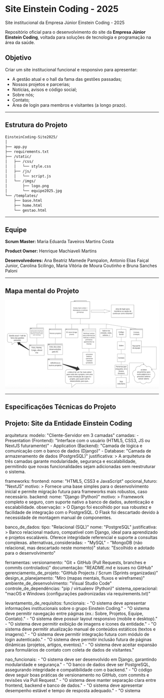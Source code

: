 # Site Einstein Coding - 2025
Site institucional da Empresa Júnior Einstein Coding - 2025

Repositório oficial para o desenvolvimento do site da **Empresa Júnior Einstein Coding**, voltada para soluções de tecnologia e programação na área da saúde.

## Objetivo
Criar um site institucional funcional e responsivo para apresentar:
- A gestão atual e o hall da fama das gestões passadas;
- Nossos projetos e parcerias;
- Notícias, avisos e código social;
- Sobre nós;
- Contato;
- Área de login para membros e visitantes (a longo prazo).

---

## Estrutura do Projeto

```
EinsteinCoding-Site2025/
│
├── app.py
├── requirements.txt
├── /static/
│   ├── /css/
│   │   └── style.css
│   ├── /js/
│   │   └── script.js
│   └── /imgs/
│       ├── logo.png
│       └── equipe2025.jpg
└── /templates/
    ├── base.html
    ├── home.html
    └── gestao.html
```

---

## Equipe
**Scrum Master:** Maria Eduarda Taveiros Martins Costa

**Product Owner:** Henrique Machiaveli Martins

**Desenvolvedores:** Ana Beatriz Mamede Pampalon, Antonio Elias Faiçal Junior, Carolina Scilingo, Maria Vitória de Moura Coutinho e Bruna Sanches Paloni

---

## Mapa mental do Projeto
![Mapa mental do site Einstein Coding 2025](https://github.com/mariatmcosta/EinsteinCoding-Site2025/blob/main/static/imgs/mapa-mental-site.png)

---

## Especificações Técnicas do Projeto
## Projeto: Site da Entidade Einstein Coding

arquitetura:
  modelo: "Cliente-Servidor em 3 camadas"
  camadas:
    - Presentation (Frontend): "Interface com o usuário (HTML5, CSS3, JS ou NextJS futuramente)"
    - Application (Backend): "Camada de lógica e comunicação com o banco de dados (Django)"
    - Database: "Camada de armazenamento de dados (PostgreSQL)"
  justificativa: >
    A arquitetura de três camadas garante modularidade, segurança e
    escalabilidade, permitindo que novas funcionalidades sejam adicionadas
    sem reestruturar o sistema.

frameworks:
  frontend:
    nome: "HTML5, CSS3 e JavaScript"
    opcional_futuro: "NextJS"
    motivo: >
      Fornece uma base simples para o desenvolvimento inicial e permite
      migração futura para frameworks mais robustos, caso necessário.
  backend:
    nome: "Django (Python)"
    motivo: >
      Framework completo e seguro, com suporte nativo a banco de dados,
      autenticação e escalabilidade.
  observação: >
    O Django foi escolhido por sua robustez e facilidade de integração com o PostgreSQL.
    O Flask foi descartado devido à necessidade de montagem manual de componentes.

banco_de_dados:
  tipo: "Relacional (SQL)"
  nome: "PostgreSQL"
  justificativa: >
    Banco relacional maduro, compatível com Django, ideal para aprendizado
    e projetos escaláveis. Oferece integridade referencial e suporte a consultas complexas.
  alternativas_consideradas:
    - "MySQL"
    - "MongoDB (não relacional, mas descartado neste momento)"
  status: "Escolhido e adotado para o desenvolvimento"

ferramentas:
  versionamento: "Git + GitHub (Pull Requests, branches e commits controlados)"
  documentação: "README.md e issues no GitHub"
  gerenciamento_de_projeto: "GitHub Projects / Scrum (Sprints organizadas)"
  design_e_planejamento: "Miro (mapas mentais, fluxos e wireframes)"
  ambiente_de_desenvolvimento: "Visual Studio Code"
  controle_de_dependências: "pip / virtualenv (Python)"
  sistema_operacional: "macOS e Windows (configurações padronizadas via requirements.txt)"

levantamento_de_requisitos:
  funcionais:
    - "O sistema deve apresentar informações institucionais sobre o grupo Einstein Coding."
    - "O sistema deve permitir navegação entre páginas (ex.: Sobre, Projetos, Equipe, Contato)."
    - "O sistema deve possuir layout responsivo (mobile e desktop)."
    - "O sistema deve permitir exibição de imagens e ícones da entidade."
    - "O sistema deve permitir atualização manual de conteúdos estáticos (textos e imagens)."
    - "O sistema deve permitir integração futura com módulo de login autenticado."
    - "O sistema deve permitir inclusão futura de páginas dinâmicas (projetos, artigos, eventos)."
    - "O sistema deve aceitar expansão para formulários de contato com coleta de dados de visitantes."

  nao_funcionais:
    - "O sistema deve ser desenvolvido em Django, garantindo modularidade e segurança."
    - "O banco de dados deve ser PostgreSQL, assegurando integridade e compatibilidade com o backend."
    - "O código deve seguir boas práticas de versionamento no GitHub, com commits e revisões via Pull Request."
    - "O sistema deve manter separação clara entre frontend, backend e banco de dados."
    - "O sistema deve apresentar desempenho estável e tempo de resposta adequado."
    - "O sistema
